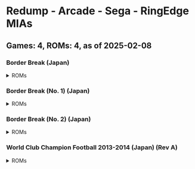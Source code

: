 # Redump - Arcade - Sega - RingEdge MIAs
## Games: 4, ROMs: 4, as of 2025-02-08
### Border Break (Japan)
<details>
<summary>ROMs</summary>

- Border Break (Japan) (DVR-0001).iso, CRC: 745f5ad9
</details>

### Border Break (No. 1) (Japan)
<details>
<summary>ROMs</summary>

- Border Break (No. 1) (Japan) (DVR-5053).iso, CRC: d71c0bb5
</details>

### Border Break (No. 2) (Japan)
<details>
<summary>ROMs</summary>

- Border Break (No. 2) (Japan) (DVR-5053).iso, CRC: 4eecebf4
</details>

### World Club Champion Football 2013-2014 (Japan) (Rev A)
<details>
<summary>ROMs</summary>

- World Club Champion Football 2013-2014 (Japan) (Rev A).iso, CRC: 8fafaefc
</details>

